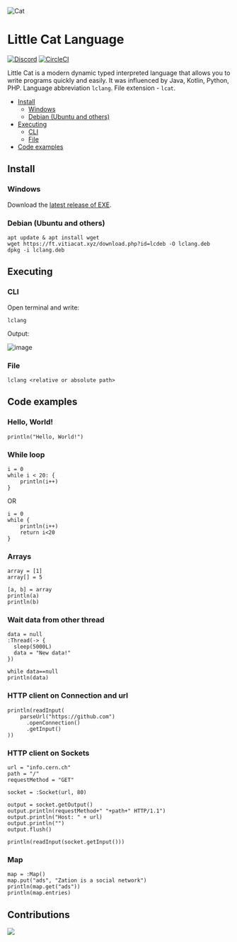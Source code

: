 ![Cat](https://user-images.githubusercontent.com/40952805/143680532-a3a24a74-c39b-4bbf-a32b-bc8216af63d6.png)
# Little Cat Language
[![Discord][DiscordBadge]][DiscordUrl]
[![CircleCI][CircleCIBadge]][CircleCIUrl]

Little Cat is a modern dynamic typed interpreted language that allows you to write programs quickly and easily.
It was influenced by Java, Kotlin, Python, PHP.
Language abbreviation `lclang`. File extension - `lcat`.

- [Install](https://github.com/lclang/LittleCat/blob/main/README.md#install)
    - [Windows](https://github.com/lclang/LittleCat/blob/main/README.md#windows)
    - [Debian (Ubuntu and others)](https://github.com/lclang/LittleCat/blob/main/README.md#debian-ubuntu-and-others)
- [Executing](https://github.com/lclang/LittleCat/blob/main/README.md#install)
    - [CLI](https://github.com/lclang/LittleCat/blob/main/README.md#cli)
    - [File](https://github.com/lclang/LittleCat/blob/main/README.md#file)
- [Code examples](https://github.com/lclang/LittleCat/blob/main/README.md#code-examples)


## Install

### Windows
Download the [latest release of EXE](https://ft.vitiacat.xyz/view/lclang).

### Debian (Ubuntu and others)
```
apt update & apt install wget
wget https://ft.vitiacat.xyz/download.php?id=lcdeb -O lclang.deb
dpkg -i lclang.deb
```

## Executing

### CLI
Open terminal and write:
```
lclang
```

Output:

![image](https://user-images.githubusercontent.com/40952805/134337779-b566f354-d822-4d03-b606-35b5e1d55ea6.png)

### File
```
lclang <relative or absolute path>
```

## Code examples

### Hello, World!
```
println("Hello, World!")
```

### While loop
```
i = 0
while i < 20: {
    println(i++)
}
```

OR

```
i = 0 
while { 
    println(i++) 
    return i<20
}
```

### Arrays 
```
array = [1]
array[] = 5

[a, b] = array
println(a)
println(b)
```

### Wait data from other thread
```
data = null
:Thread(-> {
  sleep(5000L)
  data = "New data!"
})

while data==null
println(data)
```

### HTTP client on Connection and url
```
println(readInput(
    parseUrl("https://github.com")
      .openConnection()
      .getInput()
))
```

### HTTP client on Sockets
```
url = "info.cern.ch"
path = "/"
requestMethod = "GET"

socket = :Socket(url, 80)

output = socket.getOutput()
output.println(requestMethod+" "+path+" HTTP/1.1")
output.println("Host: " + url)
output.println("")
output.flush()

println(readInput(socket.getInput()))
```

### Map
```
map = :Map()
map.put("ads", "Zation is a social network")
println(map.get("ads"))
println(map.entries)
```

[DiscordBadge]: https://img.shields.io/discord/892491030375591977?label=Discord&logo=discord&logoColor=white
[DiscordUrl]: https://discord.gg/vBDkWUdMtx

[CircleCIBadge]: https://circleci.com/gh/lclang/LittleCat.svg?style=svg
[CircleCIUrl]: https://circleci.com/gh/lclang/LittleCat

## Contributions
![](https://contrib.rocks/image?repo=lclang/LittleCat)